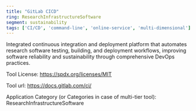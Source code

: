 ```yaml
---
title: "GitLab CICD"
ring: ResearchInfrastructureSoftware
segment: sustainability
tags: ['CI/CD', 'command-line', 'online-service', 'multi-dimensional']
---
```

Integrated continuous integration and deployment platform that automates research software testing, building, and deployment workflows, improving software reliability and sustainability through comprehensive DevOps practices.

Tool License: https://spdx.org/licenses/MIT

Tool url: https://docs.gitlab.com/ci/

Application Category (or Categories in case of multi-tier tool): ResearchInfrastructureSoftware

